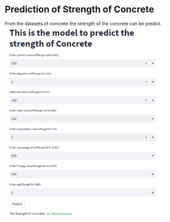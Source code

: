 # Prediction of Strength of Concrete
From the datasets of concrete the strength of the concrete can be predict.
![Deployment](https://github.com/aaarif796/Concrete-Prediction/blob/main/concretee.png)
 
